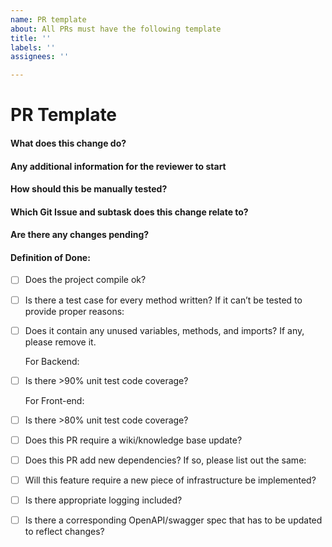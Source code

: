 ```yaml
---
name: PR template
about: All PRs must have the following template
title: ''
labels: ''
assignees: ''

---
```


# PR Template

#### What does this change do?

#### Any additional information for the reviewer to start

#### How should this be manually tested?

#### Which Git Issue and subtask does this change relate to?

#### Are there any changes pending?

#### Definition of Done:
- [ ] Does the project compile ok?
- [ ] Is there a test case for every method written?  If it can’t be tested to provide proper reasons:
- [ ] Does it contain any unused variables, methods, and imports? If any, please remove it.

  For Backend:
- [ ] Is there >90% unit test code coverage?

  For Front-end:
- [ ] Is there >80% unit test code coverage?
- [ ] Does this PR require a wiki/knowledge base update? 
- [ ] Does this PR add new dependencies? If so, please list out the same:
- [ ] Will this feature require a new piece of infrastructure be implemented?
- [ ] Is there appropriate logging included?
- [ ] Is there a corresponding OpenAPI/swagger spec that has to be updated to reflect changes?
